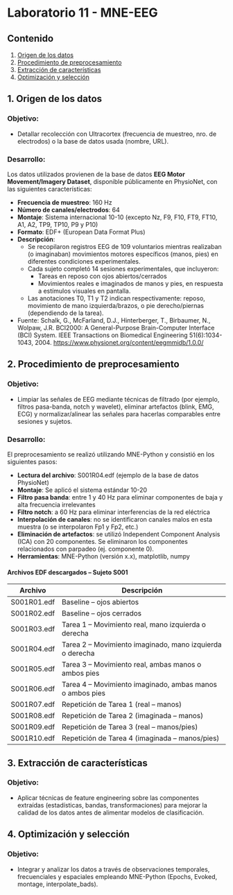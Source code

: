 # Laboratorio 11 - MNE-EEG
## Contenido
1. [Origen de los datos](#id1)
2. [Procedimiento de preprocesamiento](#id2)
3. [Extracción de características](#id3)
4. [Optimización y selección](#id4)


## 1. Origen de los datos <a name="id1"></a>

### Objetivo: 
- Detallar recolección con Ultracortex (frecuencia de muestreo, nro. de electrodos) o la base de datos usada (nombre, URL).

### Desarrollo:
Los datos utilizados provienen de la base de datos **EEG Motor Movement/Imagery Dataset**, disponible públicamente en PhysioNet, con las siguientes características:
- **Frecuencia de muestreo**: 160 Hz
- **Número de canales/electrodos**: 64
- **Montaje**: Sistema internacional 10-10 (excepto Nz, F9, F10, FT9, FT10, A1, A2, TP9, TP10, P9 y P10)
- **Formato**: EDF+ (European Data Format Plus)
- **Descripción**:
  - Se recopilaron registros EEG de 109 voluntarios mientras realizaban (o imaginaban) movimientos motores específicos (manos, pies) en diferentes condiciones experimentales.
  - Cada sujeto completó 14 sesiones experimentales, que incluyeron:
    - Tareas en reposo con ojos abiertos/cerrados
    - Movimientos reales e imaginados de manos y pies, en respuesta a estímulos visuales en pantalla.
  - Las anotaciones T0, T1 y T2 indican respectivamente: reposo, movimiento de mano izquierda/brazos, o pie derecho/piernas (dependiendo de la tarea).
- Fuente: Schalk, G., McFarland, D.J., Hinterberger, T., Birbaumer, N., Wolpaw, J.R. BCI2000: A General-Purpose Brain-Computer Interface (BCI) System. IEEE Transactions on Biomedical Engineering 51(6):1034-1043, 2004. https://www.physionet.org/content/eegmmidb/1.0.0/

## 2. Procedimiento de preprocesamiento <a name="id2"></a>

### Objetivo: 
- Limpiar las señales de EEG mediante técnicas de filtrado (por ejemplo, filtros pasa-banda, notch y wavelet), eliminar artefactos (blink, EMG, ECG) y normalizar/alinear las señales para hacerlas comparables entre sesiones y sujetos.

### Desarrollo:
El preprocesamiento se realizó utilizando MNE-Python y consistió en los siguientes pasos:

- **Lectura del archivo**: S001R04.edf (ejemplo de la base de datos PhysioNet)
- **Montaje**: Se aplicó el sistema estándar 10-20
- **Filtro pasa banda**: entre 1 y 40 Hz para eliminar componentes de baja y alta frecuencia irrelevantes
- **Filtro notch**: a 60 Hz para eliminar interferencias de la red eléctrica
- **Interpolación de canales**: no se identificaron canales malos en esta muestra (o se interpolaron Fp1 y Fp2, etc.)
- **Eliminación de artefactos**: se utilizó Independent Component Analysis (ICA) con 20 componentes. Se eliminaron los componentes relacionados con parpadeo (ej. componente 0).
- **Herramientas**: MNE-Python (versión x.x), matplotlib, numpy

#### Archivos EDF descargados – Sujeto S001

| Archivo       | Descripción                                                  |
|---------------|--------------------------------------------------------------|
| S001R01.edf   | Baseline – ojos abiertos                                     |
| S001R02.edf   | Baseline – ojos cerrados                                     |
| S001R03.edf   | Tarea 1 – Movimiento real, mano izquierda o derecha          |
| S001R04.edf   | Tarea 2 – Movimiento imaginado, mano izquierda o derecha     |
| S001R05.edf   | Tarea 3 – Movimiento real, ambas manos o ambos pies          |
| S001R06.edf   | Tarea 4 – Movimiento imaginado, ambas manos o ambos pies     |
| S001R07.edf   | Repetición de Tarea 1 (real – manos)                         |
| S001R08.edf   | Repetición de Tarea 2 (imaginada – manos)                    |
| S001R09.edf   | Repetición de Tarea 3 (real – manos/pies)                    |
| S001R10.edf   | Repetición de Tarea 4 (imaginada – manos/pies)              |


## 3. Extracción de características <a name="id3"></a>

### Objetivo: 
- Aplicar técnicas de feature engineering sobre las componentes extraídas (estadísticas, bandas, transformaciones) para mejorar la calidad de los datos antes de alimentar modelos de clasificación.

## 4. Optimización y selección <a name="id4"></a>

### Objetivo: 
- Integrar y analizar los datos a través de observaciones temporales, frecuenciales y espaciales empleando MNE-Python (Epochs, Evoked, montage, interpolate_bads).
